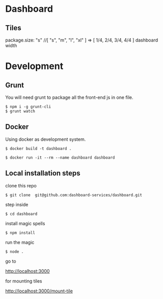 Dashboard
========

Tiles
----

package.size: "s" //[ "s", "m", "l", "xl" ] => [ 1/4, 2/4, 3/4, 4/4 ] dashboard width


Development
==========

Grunt
-----
You will need grunt to package all the front-end js in one file.

    $ npm i -g grunt-cli
    $ grunt watch


Docker
-----

Using docker as development system.

    $ docker build -t dashboard .

    $ docker run -it --rm --name dashboard dashboard


Local installation steps
---
clone this repo

    $ git clone  git@github.com:dashboard-services/dashboard.git

step inside

    $ cd dashboard

install magic spells

    $ npm install

run the magic

    $ node .

go to

[http://localhost:3000](http://localhost:3000)

for mounting tiles

[http://localhost:3000/mount-tile](http://localhost:3000/mount-tile)
